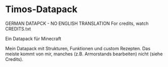 # Timos-Datapack
GERMAN DATAPCK - NO ENGLISH TRANSLATION
For credits, watch CREDITS.txt

Ein Datapack für Minecraft

Mein Datapack mit Strukturen, Funktionen und custom Rezepten. Das meiste kommt von mir, manches (z.B. Armorstands bearbeiten) nicht (siehe Credits).